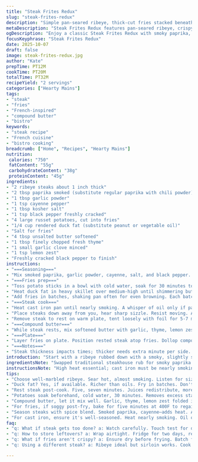 ```yaml
---
title: "Steak Frites Redux"
slug: "steak-frites-redux"
description: "Simple pan-seared ribeye, thick-cut fries stacked beneath, topped with herb-garlic compound butter. Cast iron essential. Steakhouse rub replaced by smoky paprika and garlic powder with a pinch of cayenne. Use duck fat for fries; adds depth. Cook steaks hot—listen for sizzle, watch for crust forming at edges. Resting steak vital: juices redistribute, no dry bites. Fries crisp, golden with slight crunch, creamy inside. Butter melts slowly over steak. Total cook time around 32 minutes, adjusted for thickness. Classic bistro dish with a subtle smoky kick, hearty satisfying textures."
metaDescription: "Steak Frites Redux features pan-seared ribeye, crispy fries in duck fat, topped with herb-garlic butter; a home bistro experience awaits."
ogDescription: "Enjoy a classic Steak Frites Redux with smoky paprika, perfectly seared ribeye, and crispy duck fat fries; a true French-inspired dish."
focusKeyphrase: "Steak Frites Redux"
date: 2025-10-07
draft: false
image: steak-frites-redux.jpg
author: "Kate"
prepTime: PT12M
cookTime: PT20M
totalTime: PT32M
recipeYield: "2 servings"
categories: ["Hearty Mains"]
tags:
- "steak"
- "fries"
- "French-inspired"
- "compound butter"
- "bistro"
keywords:
- "steak recipe"
- "French cuisine"
- "bistro cooking"
breadcrumb: ["Home", "Recipes", "Hearty Mains"]
nutrition: 
 calories: "750"
 fatContent: "55g"
 carbohydrateContent: "38g"
 proteinContent: "45g"
ingredients:
- "2 ribeye steaks about 1 inch thick"
- "2 tbsp paprika smoked (substitute regular paprika with chili powder)"
- "1 tbsp garlic powder"
- "1 tsp cayenne pepper"
- "1 tbsp kosher salt"
- "1 tsp black pepper freshly cracked"
- "4 large russet potatoes, cut into fries"
- "1/4 cup rendered duck fat (substitute peanut or vegetable oil)"
- "Salt for fries"
- "4 tbsp unsalted butter softened"
- "1 tbsp finely chopped fresh thyme"
- "1 small garlic clove minced"
- "1 tsp lemon zest"
- "Freshly cracked black pepper to finish"
instructions:
- "===Seasoning==="
- "Mix smoked paprika, garlic powder, cayenne, salt, and black pepper. Rub evenly into both sides of ribeye. Let steaks sit at room temp for 15 minutes before cooking to ensure even cooking and better crust."
- "===Fries prep==="
- "Toss potato sticks in a bowl with cold water, soak for 30 minutes to remove excess starch—important for crispness. Dry thoroughly with a kitchen towel."
- "Heat duck fat in heavy skillet over medium-high until shimmering but not smoking."
- "Add fries in batches, shaking pan often for even browning. Each batch about 7-10 minutes until golden with crisp edges. Drain on paper towels, salt while hot."
- "===Steak cook==="
- "Heat cast iron pan until nearly smoking. A whisper of oil only if pan not well-seasoned cast iron."
- "Place steaks down away from you, hear sharp sizzle. Resist moving. After 3 minutes edges start to darken and juices rise. Flip with tongs; 2-3 minutes second side. Use touch test: steak feels springy but not hard for medium rare."
- "Remove steak to rest on warm plate, tent loosely with foil for 5-7 minutes. Rest allows muscle fibers to relax and retain juice, yielding tenderness."
- "===Compound butter==="
- "While steak rests, mix softened butter with garlic, thyme, lemon zest, and cracked black pepper. Chill briefly or spoon directly atop steak before plating."
- "===Plate==="
- "Layer fries on plate. Position rested steak atop fries. Dollop compound butter that melts, pooling over meat. Visual cue: sheen on top indicates butter vs dry crust. Serve immediately."
- "===Notes==="
- "Steak thickness impacts times; thicker needs extra minute per side. Overcrowding pan reduces heat; cook steaks one at a time if needed. If fries soggy, bake at 400F for 5 minutes after frying to regain crunch. Always vent kitchen—smoke and aroma intense during searing."
introduction: "Start with a ribeye rubbed down with a smoky, slightly spicy mix. Not your usual herb blend but that kick sets it off. Fries? Thick, russet—drenched in duck fat for that rich, almost nutty finish. Skillet screaming hot, nearly smoking—the sound of steak hitting that pan is music. No oil if cast iron’s primo, else a splash—nothing greasy. Watch edges for crust forming; juices bubble up. Don’t poke or prod too soon or you lose the sear. Patience. Rest steak on warm plate, foiled but breathing. Compound butter is just garlic, fresh thyme, and lemon zest whipped in butter. Simple but the way it melts over steak—best finishing touch. Crisp fries underneath, steak on top, butter melting, juices mingling. Bistro at home. A touch smoky. A touch sharp. A whole lot real."
ingredientsNote: "Swapped traditional steakhouse rub for smoky paprika and cayenne for heat—balances richness from beef. Duck fat fries give deeper flavor compared to peanut oil, but peanut oil works with neutral notes. Russets soak in cold water before frying—key step for a crunchy exterior without toughness inside. Compound butter remains soft for melting instead of chilling firm; lemon zest adds brightness, cutting richness without thwacking the palate. If butter too stiff or steak too raw, heat rest plate gently; don’t skip that resting window—rest redistributes juices preventing dry bites and preserves tenderness. Cast iron ideal for sear; if using stainless steel, a tad more oil needed to avoid sticking."
instructionsNote: "High heat essential; cast iron must be nearly smoking to get proper sear—that crackle noise tells you so. Don’t flip steak too early or it sticks, crust suffers. Use touch test—not thermometer alone. Medium rare feels springy, medium a bit firmer, well done hard. Fries soak removes surface starch; dry thoroughly to prevent oil sputter and sogginess. Frying batches keeps oil temperature steady, avoids greasy, limp fries. Pat dry steak after seasoning if moist—help crust form. Compound butter isn’t just flavor; its melting finish adds silkiness and moisture, especially important if steak edges have firmed. Rest steak 5-7 minutes; too short and juices escape, too long and meat cools. Efficiency trick: While fries soak, prep butter and rub steak. When cooking, multitask by frying fries while steaks rest."
tips:
- "Choose well-marbled ribeye. Sear hot, almost smoking. Listen for sizzle. Crust forms, edges darken. No flipping too soon. Let it be."
- "Duck fat? Yes, if available. Richer than oils. Fry in batches. Don't overcrowd the pan; oil temperature drops, soggy fries result."
- "Rest steak post-cook. Five, seven minutes. Juices redistribute, more tender. Use warm plate—foil tent if needed. Avoid cooling."
- "Potatoes soak beforehand, cold water, 30 minutes. Removes excess starch, allows crisp exterior. Dry well before frying, prevents sogginess."
- "Compound butter, let it mix well. Garlic, thyme, lemon zest folded in. Spoon on warm steak just before serving. Melts nicely."
- "For fries, if soggy post-fry, bake for five minutes at 400F to regain crunch. Monitoring is key; check often."
- "Season steaks with spice blend. Smoked paprika, cayenne—adds heat. Apply an even coating. Let rest for 15 minutes."
- "For cast iron, ensure it's well-seasoned. Heat nearly smoking. Oil only if pan new; non-stick ideal. Minimal fuss."
faq:
- "q: What if steak gets too done? a: Watch carefully. Touch test for doneness; feel changes. If overdone, it’s tough."
- "q: How to store leftovers? a: Wrap airtight. Fridge for two days, reheat gently. Too high heat will ruin texture."
- "q: What if fries aren't crispy? a: Ensure dry before frying. Batch fries to keep temp up. If soft, bake briefly."
- "q: Using a different steak? a: Ribeye ideal but sirloin works. Cook slightly less time as it’s leaner. Adjust cooking method accordingly."

---
```

